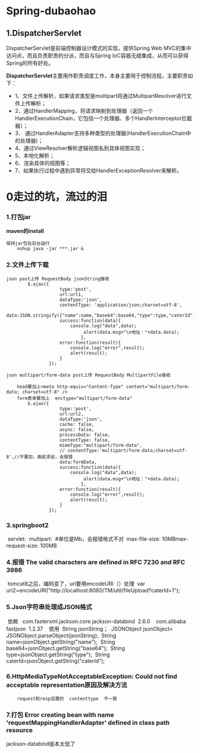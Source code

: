 # Spring-dubaohao

## 1.DispatcherServlet

DispatcherServlet是前端控制器设计模式的实现，提供Spring Web MVC的集中访问点，而且负责职责的分派，而且与Spring IoC容器无缝集成，从而可以获得Spring的所有好处。

**DispatcherServlet**主要用作职责调度工作，本身主要用于控制流程，主要职责如下：

- 1、文件上传解析，如果请求类型是multipart将通过MultipartResolver进行文件上传解析；
- 2、通过HandlerMapping，将请求映射到处理器（返回一个HandlerExecutionChain，它包括一个处理器、多个HandlerInterceptor拦截器）；
- 3、  通过HandlerAdapter支持多种类型的处理器(HandlerExecutionChain中的处理器)；
- 4、通过ViewResolver解析逻辑视图名到具体视图实现；
- 5、本地化解析；
- 6、渲染具体的视图等；
- 7、如果执行过程中遇到异常将交给HandlerExceptionResolver来解析。

# 0走过的坑，流过的泪

### 1.打包jar

**maven的install**
		

	保持jar包在后台运行
		nohup java -jar ***.jar &
### 2.文件上传下载

	json post上传 RequestBody jsonString接收
			$.ajax({
					 	type:'post',
					 	url:url1,
					 	dataType:'json',
					 	contentType: 'application/json;charset=utf-8',
					 	data:JSON.stringify({"name":name,"base64":base64,"type":type,"caterId":1}),
					 	success:function(data){ 
					 		console.log("data",data);
					             alert(data.msg+"\n地址："+data.data);
					            },
					    error:function(result){
					    	console.log("error",result);
					 		alert(result);
					 	}
					}); 
	
	json multipart/form-data post上传 RequestBody MultipartFile接收
	
		head要加上<meta http-equiv="Content-Type" content="multipart/form-data; charset=utf-8" />
		form表单要加上  enctype="multipart/form-data"
			$.ajax({
					 	type:'post',
					 	url:url2,
					 	dataType:'json',
					 	cache: false,
			    		async: false,
					 	processData: false,
			    		contentType: false,
			    		mimeType:"multipart/form-data",
					 	// contentType:'multipart/form-data;charset=utf-8',//不要加，画蛇添足，会报错
					 	data:formData,
					 	success:function(data){ 
					 		console.log("data",data);
					             alert(data.msg+"\n地址："+data.data);
					            },
					    error:function(result){
					    	console.log("error",result);
					 		alert(result);
					 	}
					});

### 3.springboot2
​	 servlet:
​	    multipart:
​	      #单位是Mb，会报错格式不对
​	      max-file-size: 10MB
​	      max-request-size: 100MB

### 4.报错  The valid characters are defined in RFC 7230 and RFC 3986

​	tomcat8之后，编码变了，url要用encodeURI（）处理
​	var url2=encodeURI("http://localhost:8080/TM/util/fileUpload?caterId=1");

### 5.Json字符串处理成JSON格式
​	依赖
​	<!--//json字符串转换成json格式-->
​	        <dependency>
​	            <groupId>com.fasterxml.jackson.core</groupId>
​	            <artifactId>jackson-databind</artifactId>
​	            <version>2.6.0</version>
​	        </dependency>
​	        <dependency>
​	            <groupId>com.alibaba</groupId>
​	            <artifactId>fastjson</artifactId>
​	            <version>1.2.37</version>
​	        </dependency>
​	        <!--结束-->
​	使用
​	String jsonString；
​	JSONObject jsonObject= JSONObject.parseObject(jsonString);
​	        String name=jsonObject.getString("name");
​	        String base64=jsonObject.getString("base64");
​	        String type=jsonObject.getString("type");
​	        String caterId=jsonObject.getString("caterId");

### 6.HttpMediaTypeNotAcceptableException: Could not find acceptable representation原因及解决方法
		request和resp设置的  contenttype  不一致

### 7.打包 Error creating bean with name 'requestMappingHandlerAdapter' defined in class path resource
jackson-databind版本太低了

